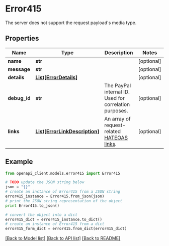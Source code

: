 # Error415

The server does not support the request payload's media type.

## Properties

Name | Type | Description | Notes
------------ | ------------- | ------------- | -------------
**name** | **str** |  | [optional] 
**message** | **str** |  | [optional] 
**details** | [**List[ErrorDetails]**](ErrorDetails.md) |  | [optional] 
**debug_id** | **str** | The PayPal internal ID. Used for correlation purposes. | [optional] 
**links** | [**List[ErrorLinkDescription]**](ErrorLinkDescription.md) | An array of request-related [HATEOAS links](https://en.wikipedia.org/wiki/HATEOAS). | [optional] 

## Example

```python
from openapi_client.models.error415 import Error415

# TODO update the JSON string below
json = "{}"
# create an instance of Error415 from a JSON string
error415_instance = Error415.from_json(json)
# print the JSON string representation of the object
print Error415.to_json()

# convert the object into a dict
error415_dict = error415_instance.to_dict()
# create an instance of Error415 from a dict
error415_form_dict = error415.from_dict(error415_dict)
```
[[Back to Model list]](../README.md#documentation-for-models) [[Back to API list]](../README.md#documentation-for-api-endpoints) [[Back to README]](../README.md)


